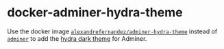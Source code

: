 # docker-adminer-hydra-theme

Use the docker image [`alexandrefernandez/adminer-hydra-theme`][hydra-image] instead of [`adminer`][official-image] to add the [hydra dark theme](https://github.com/Niyko/Hydra-Dark-Theme-for-Adminer/tree/afcef61f666286f530b0de375e33a29fc3ab5be2) for Adminer.

[hydra-image]: https://hub.docker.com/repository/docker/alexandrefernandez/adminer-hydra-theme
[official-image]: https://hub.docker.com/_/adminer

